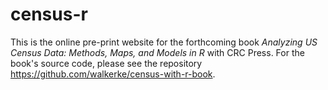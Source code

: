 # census-r

This is the online pre-print website for the forthcoming book _Analyzing US Census Data: Methods, Maps, and Models in R_ with CRC Press.  For the book's source code, please see the repository https://github.com/walkerke/census-with-r-book.  
